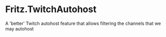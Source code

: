 # Fritz.TwitchAutohost
A 'better' Twitch autohost feature that allows filtering the channels that we may autohost
